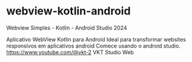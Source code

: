 # webview-kotlin-android
Webview Simples - Kotlin - Android Studio 2024

Aplicativo WebView Kotlin para Android
Ideal para transformar websites responsivos em aplicativos android
Comece usando o android studio.
https://www.youtube.com/@vkt-2
VKT Studio Web
